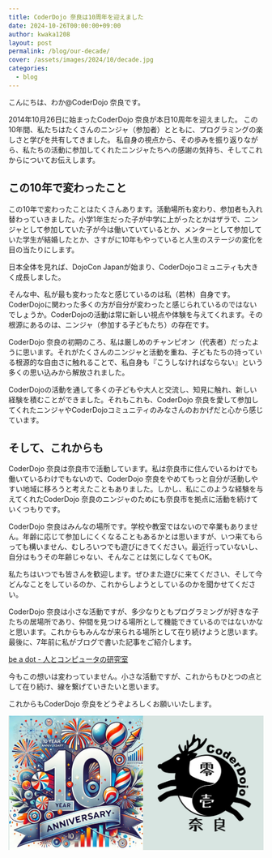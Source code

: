 ```yaml
---
title: CoderDojo 奈良は10周年を迎えました
date: 2024-10-26T00:00:00+09:00
author: kwaka1208
layout: post
permalink: /blog/our-decade/
cover: /assets/images/2024/10/decade.jpg
categories:
  - blog
---
```

こんにちは、わか@CoderDojo 奈良です。

2014年10月26日に始まったCoderDojo 奈良が本日10周年を迎えました。
この10年間、私たちはたくさんのニンジャ（参加者）とともに、プログラミングの楽しさと学びを共有してきました。
私自身の視点から、その歩みを振り返りながら、私たちの活動に参加してくれたニンジャたちへの感謝の気持ち、そしてこれからについてお伝えします。

## この10年で変わったこと
この10年で変わったことはたくさんあります。活動場所も変わり、参加者も入れ替わっていきました。小学1年生だった子が中学に上がったとかはザラで、ニンジャとして参加していた子が今は働いていているとか、メンターとして参加していた学生が結婚したとか、さすがに10年もやっていると人生のステージの変化を目の当たりにします。

日本全体を見れば、DojoCon Japanが始まり、CoderDojoコミュニティも大きく成長しました。

そんな中、私が最も変わったなと感じているのは私（若林）自身です。CoderDojoに関わった多くの方が自分が変わったと感じられているのではないでしょうか。CoderDojoの活動は常に新しい視点や体験を与えてくれます。その根源にあるのは、ニンジャ（参加する子どもたち）の存在です。

CoderDojo 奈良の初期のころ、私は厳しめのチャンピオン（代表者）だったように思います。それがたくさんのニンジャと活動を重ね、子どもたちの持っている根源的な自由さに触れることで、私自身も『こうしなければならない』という多くの思い込みから解放されました。

CoderDojoの活動を通して多くの子どもや大人と交流し、知見に触れ、新しい経験を積むことができました。それもこれも、CoderDojo 奈良を愛して参加してくれたニンジャやCoderDojoコミュニティのみなさんのおかげだと心から感じています。

## そして、これからも
CoderDojo 奈良は奈良市で活動しています。私は奈良市に住んでいるわけでも働いているわけでもないので、CoderDojo 奈良をやめてもっと自分が活動しやすい地域に移ろうと考えたこともありました。しかし、私にこのような経験を与えてくれたCoderDojo 奈良のニンジャのためにも奈良市を拠点に活動を続けていくつもりです。

CoderDojo 奈良はみんなの場所です。学校や教室ではないので卒業もありません。年齢に応じて参加しにくくなることもあるかとは思いますが、いつ来てもらっても構いません、むしろいつでも遊びにきてください。最近行っていないし、自分はもうその年齢じゃない、そんなことは気にしなくてもOK。

私たちはいつでも皆さんを歓迎します。ぜひまた遊びに来てください、そして今どんなことをしているのか、これからしようとしているのかを聞かせてください。

CoderDojo 奈良は小さな活動ですが、多少なりともプログラミングが好きな子たちの居場所であり、仲間を見つける場所として機能できているのではないかなと思います。これからもみんなが来られる場所として在り続けようと思います。最後に、7年前に私がブログで書いた記事をご紹介します。

[be a dot - 人とコンピュータの研究室](https://crssrds.jp/note/be-a-dot/)

今もこの想いは変わっていません。小さな活動ですが、これからもひとつの点として在り続け、線を繋げていきたいと思います。

これからもCoderDojo 奈良をどうぞよろしくお願いいたします。

![](/assets/images/2024/10/decade.png)